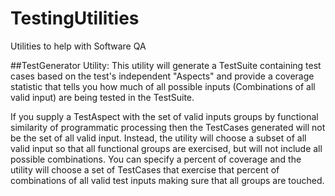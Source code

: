 # TestingUtilities
Utilities to help with Software QA

##TestGenerator Utility:
This utility will generate a TestSuite containing test cases based on the test's independent "Aspects" and provide a coverage statistic that tells you how much of all possible inputs (Combinations of all valid input) are being tested in the TestSuite.

If you supply a TestAspect with the set of valid inputs groups by functional similarity of programmatic processing then the TestCases generated will not be the set of all valid input. Instead, the utility will choose a subset of all valid input so that all functional groups are exercised, but will not include all possible combinations. You can specify a percent of coverage and the utility will choose a set of TestCases that exercise that percent of combinations of all valid test inputs making sure that all groups are touched.